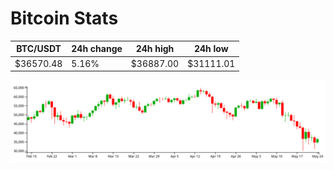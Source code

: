 # Bitcoin Stats

BTC/USDT|24h change|24h high|24h low|
|---|---|---|---|
|$36570.48|5.16%|$36887.00|$31111.01|

<img src="./chart.svg">
